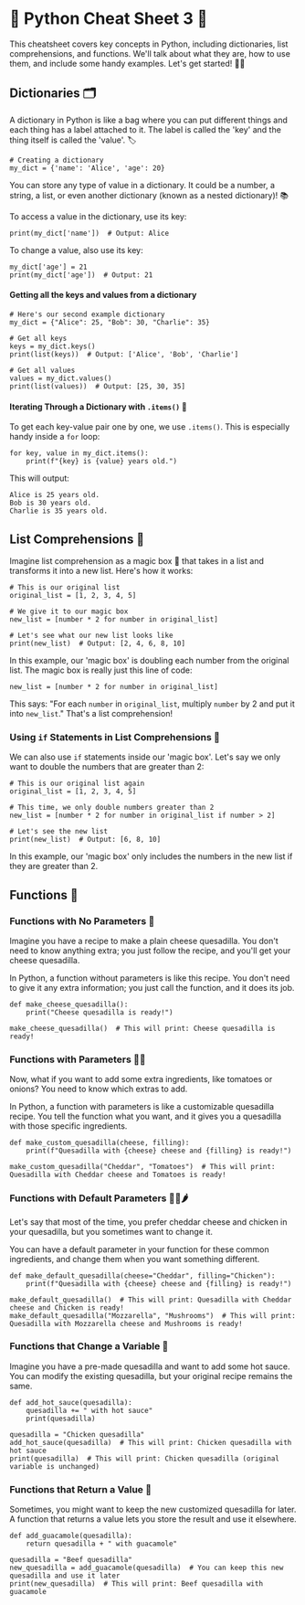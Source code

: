 # 🐍 Python Cheat Sheet 3 🐍

This cheatsheet covers key concepts in Python, including dictionaries, list comprehensions, and functions. We'll talk about what they are, how to use them, and include some handy examples. Let's get started! 👩‍💻

## Dictionaries 🗂️
A dictionary in Python is like a bag where you can put different things and each thing has a label attached to it. The label is called the 'key' and the thing itself is called the 'value'. 🏷️

~~~
# Creating a dictionary
my_dict = {'name': 'Alice', 'age': 20}
~~~

You can store any type of value in a dictionary. It could be a number, a string, a list, or even another dictionary (known as a nested dictionary)! 📚

To access a value in the dictionary, use its key:

~~~
print(my_dict['name'])  # Output: Alice
~~~

To change a value, also use its key:

~~~
my_dict['age'] = 21
print(my_dict['age'])  # Output: 21
~~~

#### Getting all the keys and values from a dictionary
~~~
# Here's our second example dictionary
my_dict = {"Alice": 25, "Bob": 30, "Charlie": 35}

# Get all keys
keys = my_dict.keys()
print(list(keys))  # Output: ['Alice', 'Bob', 'Charlie']

# Get all values
values = my_dict.values()
print(list(values))  # Output: [25, 30, 35]
~~~

#### Iterating Through a Dictionary with `.items()` 🔄

To get each key-value pair one by one, we use `.items()`. This is especially handy inside a `for` loop:

~~~
for key, value in my_dict.items():
    print(f"{key} is {value} years old.")
~~~

This will output:

~~~
Alice is 25 years old.
Bob is 30 years old.
Charlie is 35 years old.
~~~


## List Comprehensions 🔄

Imagine list comprehension as a magic box 🎁 that takes in a list and transforms it into a new list. Here's how it works:

~~~
# This is our original list
original_list = [1, 2, 3, 4, 5]

# We give it to our magic box
new_list = [number * 2 for number in original_list]

# Let's see what our new list looks like
print(new_list)  # Output: [2, 4, 6, 8, 10]
~~~

In this example, our 'magic box' is doubling each number from the original list. The magic box is really just this line of code:

~~~
new_list = [number * 2 for number in original_list]
~~~

This says: "For each `number` in `original_list`, multiply `number` by 2 and put it into `new_list`." That's a list comprehension!

### Using `if` Statements in List Comprehensions 🚦

We can also use `if` statements inside our 'magic box'. Let's say we only want to double the numbers that are greater than 2:

~~~
# This is our original list again
original_list = [1, 2, 3, 4, 5]

# This time, we only double numbers greater than 2
new_list = [number * 2 for number in original_list if number > 2]

# Let's see the new list
print(new_list)  # Output: [6, 8, 10]
~~~

In this example, our 'magic box' only includes the numbers in the new list if they are greater than 2. 


## Functions 🧮
### Functions with No Parameters 🌮
Imagine you have a recipe to make a plain cheese quesadilla. You don't need to know anything extra; you just follow the recipe, and you'll get your cheese quesadilla.

In Python, a function without parameters is like this recipe. You don't need to give it any extra information; you just call the function, and it does its job.

~~~
def make_cheese_quesadilla():
    print("Cheese quesadilla is ready!")

make_cheese_quesadilla()  # This will print: Cheese quesadilla is ready!
~~~

### Functions with Parameters 🧀🍅
Now, what if you want to add some extra ingredients, like tomatoes or onions? You need to know which extras to add.

In Python, a function with parameters is like a customizable quesadilla recipe. You tell the function what you want, and it gives you a quesadilla with those specific ingredients.

~~~
def make_custom_quesadilla(cheese, filling):
    print(f"Quesadilla with {cheese} cheese and {filling} is ready!")

make_custom_quesadilla("Cheddar", "Tomatoes")  # This will print: Quesadilla with Cheddar cheese and Tomatoes is ready!
~~~

### Functions with Default Parameters 🧀🍅🌶️
Let's say that most of the time, you prefer cheddar cheese and chicken in your quesadilla, but you sometimes want to change it. 

You can have a default parameter in your function for these common ingredients, and change them when you want something different.

~~~
def make_default_quesadilla(cheese="Cheddar", filling="Chicken"):
    print(f"Quesadilla with {cheese} cheese and {filling} is ready!")

make_default_quesadilla()  # This will print: Quesadilla with Cheddar cheese and Chicken is ready!
make_default_quesadilla("Mozzarella", "Mushrooms")  # This will print: Quesadilla with Mozzarella cheese and Mushrooms is ready!
~~~

### Functions that Change a Variable 🔄
Imagine you have a pre-made quesadilla and want to add some hot sauce. You can modify the existing quesadilla, but your original recipe remains the same.

~~~
def add_hot_sauce(quesadilla):
    quesadilla += " with hot sauce"
    print(quesadilla)

quesadilla = "Chicken quesadilla"
add_hot_sauce(quesadilla)  # This will print: Chicken quesadilla with hot sauce
print(quesadilla)  # This will print: Chicken quesadilla (original variable is unchanged)
~~~

### Functions that Return a Value 🎁
Sometimes, you might want to keep the new customized quesadilla for later. A function that returns a value lets you store the result and use it elsewhere.

~~~
def add_guacamole(quesadilla):
    return quesadilla + " with guacamole"

quesadilla = "Beef quesadilla"
new_quesadilla = add_guacamole(quesadilla)  # You can keep this new quesadilla and use it later
print(new_quesadilla)  # This will print: Beef quesadilla with guacamole
~~~
